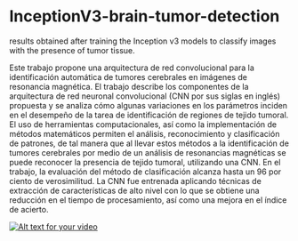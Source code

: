 # InceptionV3-brain-tumor-detection
results obtained after training the Inception v3 models to classify images with the presence of tumor tissue.


Este trabajo propone una arquitectura de red convolucional para la identificación automática
de tumores cerebrales en imágenes de resonancia magnética. El trabajo describe los
componentes de la arquitectura de red neuronal convolucional (CNN por sus siglas en inglés)
propuesta y se analiza cómo algunas variaciones en los parámetros inciden en el desempeño
de la tarea de identificación de regiones de tejido tumoral. El uso de herramientas
computacionales, así como la implementación de métodos matemáticos permiten el análisis,
reconocimiento y clasificación de patrones, de tal manera que al llevar estos métodos a la
identificación de tumores cerebrales por medio de un análisis de resonancias magnéticas se
puede reconocer la presencia de tejido tumoral, utilizando una CNN. En el trabajo, la
evaluación del método de clasificación alcanza hasta un 96 por ciento de verosimilitud. La
CNN fue entrenada aplicando técnicas de extracción de características de alto nivel con lo
que se obtiene una reducción en el tiempo de procesamiento, así como una mejora en el
índice de acierto.


[![Alt text for your video](https://img.youtube.com/vi/T-D1KVIuvjA/0.jpg)](http://www.youtube.com/watch?v=T-D1KVIuvjA)
